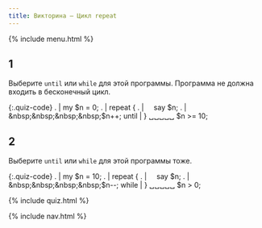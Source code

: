 ```yaml
---
title: Викторина — Цикл repeat
---
```


{% include menu.html %}

## 1

Выберите `until` или `while` для этой программы. Программа не должна входить в бесконечный цикл.

{:.quiz-code}
. | my $n = 0;
. | repeat {
. | &nbsp;&nbsp;&nbsp;&nbsp;say $n;
. | &nbsp;&nbsp;&nbsp;&nbsp;$n++;
until | } ␣␣␣␣␣ $n >= 10;

## 2

Выберите `until` или `while` для этой программы тоже.

{:.quiz-code}
. | my $n = 10;
. | repeat {
. | &nbsp;&nbsp;&nbsp;&nbsp;say $n;
. | &nbsp;&nbsp;&nbsp;&nbsp;$n<span>-</span>-;
while | } ␣␣␣␣␣ $n > 0;

{% include quiz.html %}

{% include nav.html %}